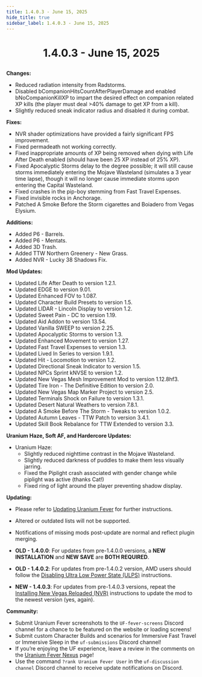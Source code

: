 ```yaml
---
title: 1.4.0.3 - June 15, 2025
hide_title: true
sidebar_label: 1.4.0.3 - June 15, 2025
---
```


# <p align="center"> 1.4.0.3 - June 15, 2025 </p>

**Changes:**
- Reduced radiation intensity from Radstorms.
- Disabled bCompanionHitsCountAfterPlayerDamage and enabled bNoCompanionKillXP to impart the desired effect on companion related XP kills (the player must deal >40% damage to get XP from a kill).
- Slightly reduced sneak indicator radius and disabled it during combat.

**Fixes:**
- NVR shader optimizations have provided a fairly significant FPS improvement.
- Fixed permadeath not working correctly.
- Fixed inappropriate amounts of XP being removed when dying with Life After Death enabled (should have been 25 XP instead of 25% XP).
- Fixed Apocalyptic Storms delay to the degree possible; it will still cause storms immediately entering the Mojave Wasteland (simulates a 3 year time lapse), though it will no longer cause immediate storms upon entering the Capital Wasteland.
- Fixed crashes in the pip-boy stemming from Fast Travel Expenses.
- Fixed invisible rocks in Anchorage.
- Patched A Smoke Before the Storm cigarettes and Boiadero from Vegas Elysium.

**Additions:**
- Added P6 - Barrels.
- Added P6 - Mentats.
- Added 3D Trash.
- Added TTW Northern Greenery - New Grass.
- Added NVR - Lucky 38 Shadows Fix.

**Mod Updates:**
- Updated Life After Death to version 1.2.1.
- Updated EDGE to version 9.01.
- Updated Enhanced FOV to 1.087.
- Updated Character Build Presets to version 1.5.
- Updated LIDAR - Lincoln Display to version 1.2.
- Updated Sweet Pain - DC to version 1.19.
- Updated Aid Addon to version 13.54.
- Updated Vanilla SWEEP to version 2.25.
- Updated Apocalyptic Storms to version 1.3.
- Updated Enhanced Movement to version 1.27.
- Updated Fast Travel Expenses to version 1.3.
- Updated Lived In Series to version 1.9.1.
- Updated Hit - Locomotion to version 1.2.
- Updated Directional Sneak Indicator to version 1.5.
- Updated NPCs Sprint kNVSE to version 1.2.
- Updated New Vegas Mesh Improvement Mod to version 1.12.8hf3.
- Updated Tire Iron - The Definitive Edition to version 2.0.
- Updated New Vegas Map Marker Project to version 2.5.
- Updated Terminals Shock on Failure to version 1.3.1.
- Updated Desert Natural Weathers to version 7.8.1.
- Updated A Smoke Before The Storm - Tweaks to version 1.0.2.
- Updated Autumn Leaves - TTW Patch to version 3.4.1.
- Updated Skill Book Rebalance for TTW Extended to version 3.3.

**Uranium Haze, Soft AF, and Hardercore Updates:**
- Uranium Haze:
  - Slightly reduced nighttime contrast in the Mojave Wasteland.
  - Slightly reduced darkness of puddles to make them less visually jarring.
  - Fixed the Piplight crash associated with gender change while piplight was active (thanks Cat!)
  - Fixed ring of light around the player preventing shadow display.

**Updating:**
- Please refer to [Updating Uranium Fever](https://uraniumfever.net/docs/main/updating/) for further instructions.
- Altered or outdated lists will not be supported.
- Notifications of missing mods post-update are normal and reflect plugin merging.

- **OLD - 1.4.0.0**: For updates from pre-1.4.0.0 versions, a **NEW INSTALLATION** and **NEW SAVE** are **BOTH REQUIRED**.
- **OLD  - 1.4.0.2**: For updates from pre-1.4.0.2 version, AMD users should follow the [Disabling Ultra Low Power State (ULPS)](https://uraniumfever.net/docs/main/setup#-nvidia-users---applying-nvidia-profile-) instructions.
- **NEW - 1.4.0.3**: For updates from pre-1.4.0.3 versions, repeat the [Installing New Vegas Reloaded (NVR)](https://uraniumfever.net/docs/main/setup#-installing-new-vegas-reloaded-nvr-) instructions to update the mod to the newest version (yes, again).

 **Community:**
- Submit Uranium Fever screenshots to the `UF-fever-screens` Discord channel for a chance to be featured on the website or loading screens!
- Submit custom Character Builds and scenarios for Immersive Fast Travel or Immersive Sleep in the `uf-submissions` Discord channel!
- If you’re enjoying the UF experience, leave a review in the comments on the [Uranium Fever Nexus](https://www.nexusmods.com/newvegas/mods/89815?tab=posts&BH=3) page!
- Use the command `?rank Uranium Fever User` in the `uf-discussion channel` Discord channel to receive update notifications on Discord.
